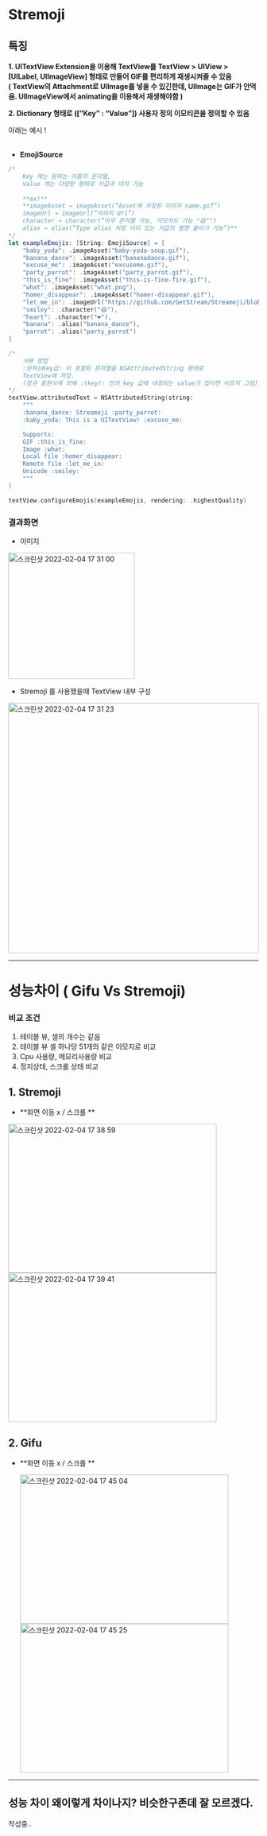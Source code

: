 # Stremoji

## 특징

**1. UITextView Extension을 이용해 TextView를 TextView > UIView > [UILabel, UIImageView] 형태로 만들어 GIF를 편리하게 재생시켜줄 수 있음**  
**( TextView의 Attachment로 UIImage를 넣을 수 있긴한데, UIImage는  GIF가 안먹음. UIImageView에서 animating을 이용해서 재생해야함 )**

**2. Dictionary 형태로 ([”Key” : “Value”]) 사용자 정의 이모티콘을 정의할 수 있음**
    
    
아래는 예시 !
    <br>
    <br>

    
- **EmojiSource**

```swift
/*
	Key 에는 원하는 이름의 문자열, 
	Value 에는 다양한 형태로 키값과 대치 가능
	
	**ex)**
	**imageAsset → imageAsset(”Asset에 저장된 이미지 name.gif”)
	imageUrl → imageUrl(”이미지 Url”)
	character → character(”아무 문자열 가능, 이모지도 가능 "😄"")
	alias → alias(”Type alias 처럼 이미 있는 키값의 별명 붙이기 가능”)**
*/
let exampleEmojis: [String: EmojiSource] = [
    "baby_yoda": .imageAsset("baby-yoda-soup.gif"),
    "banana_dance": .imageAsset("bananadance.gif"),
    "excuse_me": .imageAsset("excuseme.gif"),
    "party_parrot": .imageAsset("party_parrot.gif"),
    "this_is_fine": .imageAsset("this-is-fine-fire.gif"),
    "what": .imageAsset("what.png"),
    "homer_disappear": .imageAsset("homer-disappear.gif"),
    "let_me_in": .imageUrl("https://github.com/GetStream/Streamoji/blob/main/meta/emojis/let_me_in.gif?raw=true"),
    "smiley": .character("😄"),
    "heart": .character("❤️"),
    "banana": .alias("banana_dance"),
    "parrot": .alias("party_parrot")
]

/*
	사용 방법
	:원하는Key값: 이 포함된 문자열을 NSAttributedString 형태로 
	TextView에 저장. 
	(정규 표현식에 의해 :(key): 안의 key 값에 대칭되는 value가 있다면 이모지 그림)
*/
textView.attributedText = NSAttributedString(string:
    """
    :banana_dance: Streamoji :party_parrot:
    :baby_yoda: This is a UITextView! :excuse_me:

    Supports:
    GIF :this_is_fine:
    Image :what:
    Local file :homer_disappear:
    Remote file :let_me_in:
    Unicode :smiley:
    """
)

textView.configureEmojis(exampleEmojis, rendering: .highestQuality)
```
        
   
        

### 결과화면

- 이미지

<img width="254" alt="스크린샷 2022-02-04 17 31 00" src="https://user-images.githubusercontent.com/98013729/152496795-1f7358d2-09cc-4a0f-9831-d489a6c05e5e.png">
    
- Stremoji 를 사용했을때 TextView 내부 구성

<img width="504" alt="스크린샷 2022-02-04 17 31 23" src="https://user-images.githubusercontent.com/98013729/152496865-1718ef2f-f26f-4dd0-98f4-b78687557b7d.png">

---

# 성능차이 ( Gifu Vs Stremoji)

### 비교 조건

1. 테이블 뷰, 셀의 개수는 같음
2. 테이블 뷰 셀 하나당 51개의 같은 이모지로 비교
3. Cpu 사용량, 메모리사용량 비교
4. 정지상태, 스크롤 상태 비교

## 1. Stremoji

- **화면 이동 x / 스크롤 **

<p><img width="419" height="300" alt="스크린샷 2022-02-04 17 38 59" src="https://user-images.githubusercontent.com/98013729/152497854-4048a30e-01ee-4230-9089-93e97fbbb390.png">
<img width="419" height="300" alt="스크린샷 2022-02-04 17 39 41" src="https://user-images.githubusercontent.com/98013729/152497958-1cae9992-bc91-4a2f-9efe-13cd5c6a58d5.png"></p>  
    

    

## 2. Gifu

- **화면 이동 x / 스크롤 **
    <p>
      <img width="419" height="300" alt="스크린샷 2022-02-04 17 45 04" src="https://user-images.githubusercontent.com/98013729/152498708-fd4ff697-f501-46a6-9ec4-6d50abc6e1e9.png">
    <img width="419" height="300" alt="스크린샷 2022-02-04 17 45 25" src="https://user-images.githubusercontent.com/98013729/152498768-6bdd365f-c02a-429e-b583-f8cf317d9260.png">
    </p>

---

## 성능 차이 왜이렇게 차이나지? 비슷한구존데 잘 모르겠다.

작성중..


